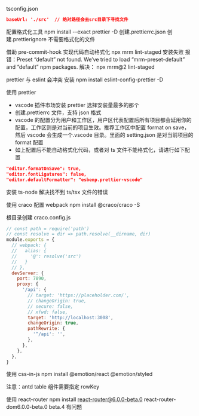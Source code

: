 tsconfig.json

```json
baseUrl: './src'  // 绝对路径会去src目录下寻找文件
```

配置格式化工具
npm install --exact prettier -D
创建.prettierrc.json
创建.prettierignore 不需要格式化的文件

借助 pre-commit-hook 实现代码自动格式化
npx mrm lint-staged 安装失败
报错：Preset “default” not found.
We’ve tried to load “mrm-preset-default” and “default” npm packages.
解决： npx mrm@2 lint-staged

prettier 与 eslint 会冲突
安装 npm install eslint-config-prettier -D

使用 prettier

- vscode 插件市场安装 prettier 选择安装量最多的那个
- 创建.prettierrc 文件，支持 json 格式
- vscode 的配置分为用户和工作区，用户区代表配置后所有项目都会延用你的配置，工作区则是对当前的项目生效。推荐工作区中配置 format on save， 然后 vscode 会生成一个.vscode 目录。里面的 setting.json 是对当前项目的 format 配置
- 如上配置后不能自动格式化代码，或者对 ts 文件不能格式化，请进行如下配置

```json
"editor.formatOnSave": true,
"editor.fontLigatures": false,
"editor.defaultFormatter": "esbenp.prettier-vscode"
```

安装 ts-node 解决找不到 ts/tsx 文件的错误

使用 craco 配置 webpack
npm install @craco/craco -S

根目录创建 craco.config.js

```js
// const path = require('path')
// const resolve = dir => path.resolve(__dirname, dir)
module.exports = {
  // webpack: {
  //   alias: {
  //     '@': resolve('src')
  //   }
  // },
  devServer: {
    port: 7890,
    proxy: {
      '/api': {
        // target: 'https://placeholder.com/',
        // changeOrigin: true,
        // secure: false,
        // xfwd: false,
        target: 'http://localhost:3008',
        changeOrigin: true,
        pathRewrite: {
          '^/api': '',
        },
      },
    },
  },
}
```

使用 css-in-js
npm install @emotion/react @emotion/styled

注意：antd table 组件需要指定 rowKey

使用 react-router
npm install react-router@6.0.0-beta.0 react-router-dom6.0.0-beta.0
beta.4 有问题
